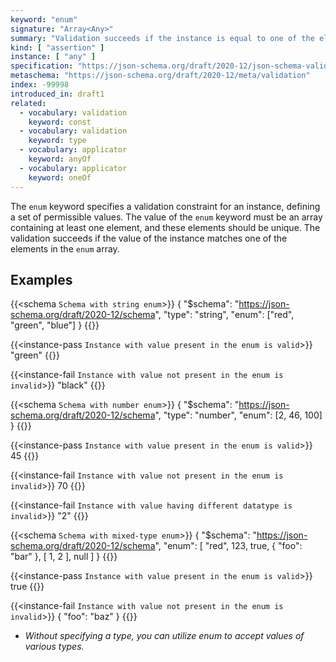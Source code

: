 ```yaml
---
keyword: "enum"
signature: "Array<Any>"
summary: "Validation succeeds if the instance is equal to one of the elements in this keyword's array value."
kind: [ "assertion" ]
instance: [ "any" ]
specification: "https://json-schema.org/draft/2020-12/json-schema-validation.html#section-6.1.2"
metaschema: "https://json-schema.org/draft/2020-12/meta/validation"
index: -99998
introduced_in: draft1
related:
  - vocabulary: validation
    keyword: const
  - vocabulary: validation
    keyword: type
  - vocabulary: applicator
    keyword: anyOf
  - vocabulary: applicator
    keyword: oneOf
---
```


 The `enum` keyword specifies a validation constraint for an instance, defining a set of permissible values. The value of the `enum` keyword must be an array containing at least one element, and these elements should be unique. The validation succeeds if the value of the instance matches one of the elements in the `enum` array.

## Examples

{{<schema `Schema with string enum`>}}
{
  "$schema": "https://json-schema.org/draft/2020-12/schema",
  "type": "string",
  "enum": ["red", "green", "blue"]
}
{{</schema>}}

{{<instance-pass `Instance with value present in the enum is valid`>}}
"green"
{{</instance-pass>}}

{{<instance-fail `Instance with value not present in the enum is invalid`>}}
"black"
{{</instance-fail>}}

{{<schema `Schema with number enum`>}}
{
  "$schema": "https://json-schema.org/draft/2020-12/schema",
  "type": "number",
  "enum": [2, 46, 100]
}
{{</schema>}}

{{<instance-pass `Instance with value present in the enum is valid`>}}
45
{{</instance-pass>}}

{{<instance-fail `Instance with value not present in the enum is invalid`>}}
70
{{</instance-fail>}}

{{<instance-fail `Instance with value having different datatype is invalid`>}}
"2"
{{</instance-fail>}}

{{<schema `Schema with mixed-type enum`>}}
{
  "$schema": "https://json-schema.org/draft/2020-12/schema",
  "enum": [ "red", 123, true, { "foo": "bar" }, [ 1, 2 ], null ]
}
{{</schema>}}

{{<instance-pass `Instance with value present in the enum is valid`>}}
true
{{</instance-pass>}}

{{<instance-fail `Instance with value not present in the enum is invalid`>}}
{ "foo": "baz" }
{{</instance-fail>}}
-  _Without specifying a type, you can utilize enum to accept values of various types._
